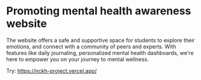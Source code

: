 # Promoting mental health awareness website

The website offers a safe and supportive space for students to explore their emotions, and connect with a community of peers and experts. With features like daily journaling, personalized mental health dashboards, we're here to empower you on your journey to mental wellness.

Try: https://nckh-project.vercel.app/
